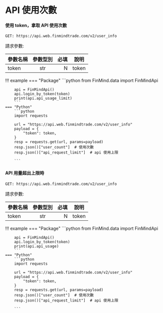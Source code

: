 # API 使用次數

#### 使用 token，拿取 API 使用次數

```
GET: https://api.web.finmindtrade.com/v2/user_info

```

請求參數:

參數名稱       | 參數型別  | 必填	| 說明
--------------|:-----:|-----:|------------------------
token         | str |  N | token


!!! example
    === "Package"
        ```python
        from FinMind.data import FinMindApi

        api = FinMindApi()
        api.login_by_token(token)
        print(api.api_usage_limit)
        ```
    === "Python"
        ```python
        import requests

        url = "https://api.web.finmindtrade.com/v2/user_info"
        payload = {
            "token": token,
        }
        resp = requests.get(url, params=payload)
        resp.json()["user_count"]  # 使用次數
        resp.json()["api_request_limit"]  # api 使用上限

        ```

#### API 用量超出上限時

```
GET: https://api.web.finmindtrade.com/v2/user_info

```

請求參數:

參數名稱       | 參數型別  | 必填	| 說明
--------------|:-----:|-----:|------------------------
token         | str |  N | token


!!! example
    === "Package"
        ```python
        from FinMind.data import FinMindApi

        api = FinMindApi()
        api.login_by_token(token)
        print(api.api_usage)
        ```
    === "Python"
        ```python
        import requests
        
        url = "https://api.web.finmindtrade.com/v2/user_info"
        payload = {
            "token": token,
        }
        resp = requests.get(url, params=payload)
        resp.json()["user_count"]  # 使用次數
        resp.json()["api_request_limit"]  # api 使用上限

        ```
